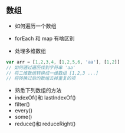 ## 数组
* 如何遍历一个数组

* forEach 和 map 有啥区别

* 处理多维数组
```js
var arr = [1,2,3,4, [1,2,5,6, 'aa'], [1,2]]
// 如何通过遍历找到字符串 'aa'
// 将二维数组转换成一维数组 [1,2,3 ...]
// 将转换过后的数组去掉重复的项
```
* 熟悉下列数组的方法
* indexOf()和 lastIndexOf()
* filter()
* every()
* some()
* reduce()和 reduceRight()
